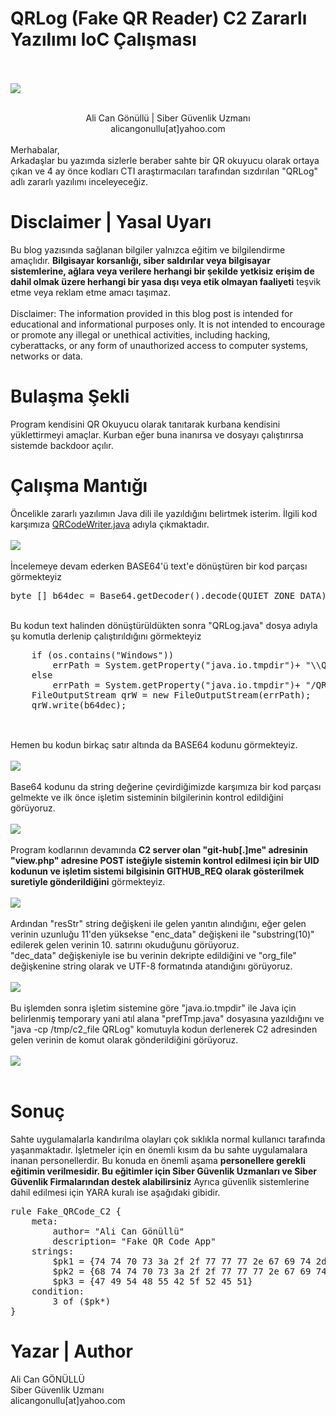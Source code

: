 # QRLog (Fake QR Reader) C2 Zararlı Yazılımı IoC Çalışması

<br><br>
<img src="title_pic.png">
<br><br>
<p>
    <center>Ali Can Gönüllü | Siber Güvenlik Uzmanı <br>alicangonullu[at]yahoo.com</center><br>
    Merhabalar,<br>
    Arkadaşlar bu yazımda sizlerle beraber sahte bir QR okuyucu olarak ortaya çıkan ve 4 ay önce kodları CTI araştırmacıları tarafından sızdırılan "QRLog" adlı zararlı yazılımı inceleyeceğiz.
</p>

# Disclaimer | Yasal Uyarı
<p>
  Bu blog yazısında sağlanan bilgiler yalnızca eğitim ve bilgilendirme amaçlıdır. <b>Bilgisayar korsanlığı, siber saldırılar veya bilgisayar sistemlerine, ağlara veya verilere herhangi bir şekilde yetkisiz erişim de dahil olmak üzere herhangi bir yasa dışı veya etik olmayan faaliyeti</b> teşvik etme veya reklam etme amacı taşımaz.
<br><br>
  Disclaimer: The information provided in this blog post is intended for educational and informational purposes only. It is not intended to encourage or promote any illegal or unethical activities, including hacking, cyberattacks, or any form of unauthorized access to computer systems, networks or data.
</p>

# Bulaşma Şekli
<p>
    Program kendisini QR Okuyucu olarak tanıtarak kurbana kendisini yüklettirmeyi amaçlar. Kurban eğer buna inanırsa ve dosyayı çalıştırırsa sistemde backdoor açılır.
</p>

# Çalışma Mantığı
<p>
    Öncelikle zararlı yazılımın Java dili ile yazıldığını belirtmek isterim. İlgili kod karşımıza <a href="https://raw.githubusercontent.com/birminghamcyberarms/QRLog/main/samples/QRCodeWriter.java">QRCodeWriter.java</a> adıyla çıkmaktadır.
    <br><br>
    <img src="code.png">
    <br><br>
    İncelemeye devam ederken BASE64'ü text'e dönüştüren bir kod parçası görmekteyiz
    <pre>byte [] b64dec = Base64.getDecoder().decode(QUIET_ZONE_DATA);</pre><br>
    Bu kodun text halinden dönüştürüldükten sonra "QRLog.java" dosya adıyla şu komutla derlenip çalıştırıldığını görmekteyiz
    <pre>
    if (os.contains("Windows"))
        errPath = System.getProperty("java.io.tmpdir")+ "\\QRLog.java";
    else
        errPath = System.getProperty("java.io.tmpdir")+ "/QRLog.java";
    FileOutputStream qrW = new FileOutputStream(errPath);
    qrW.write(b64dec);
    </pre><br>
    Hemen bu kodun birkaç satır altında da BASE64 kodunu görmekteyiz.
    <br><br>
    <img src="base64_code.png">
    <br><br>
    Base64 kodunu da string değerine çevirdiğimizde karşımıza bir kod parçası gelmekte ve ilk önce işletim sisteminin bilgilerinin kontrol edildiğini görüyoruz.
    <br><br>
    <img src="os_detect.png">
    <br><br>
    Program kodlarının devamında <b>C2 server olan "git-hub[.]me" adresinin "view.php" adresine POST isteğiyle sistemin kontrol edilmesi için bir UID kodunun ve işletim sistemi bilgisinin GITHUB_REQ olarak gösterilmek suretiyle gönderildiğini</b> görmekteyiz.
    <br><br>
    <img src="base64_encode.png">
    <br><br>
    Ardından "resStr" string değişkeni ile gelen yanıtın alındığını, eğer gelen verinin uzunluğu 11'den yüksekse "enc_data" değişkeni ile "substring(10)" edilerek gelen verinin 10. satırını okuduğunu görüyoruz.<br>
    "dec_data" değişkeniyle ise bu verinin dekripte edildiğini ve "org_file" değişkenine string olarak ve UTF-8 formatında atandığını görüyoruz.
    <br><br>
    <img src="process1.png">
    <br><br>
    Bu işlemden sonra işletim sistemine göre "java.io.tmpdir" ile Java için belirlenmiş temporary yani atıl alana "prefTmp.java" dosyasına yazıldığını ve "java -cp /tmp/c2_file QRLog" komutuyla kodun derlenerek C2 adresinden gelen verinin de komut olarak gönderildiğini görüyoruz.
    <br><br>
    <img src="process2.png">
    <br><br>
</p>

# Sonuç
<p>
    Sahte uygulamalarla kandırılma olayları çok sıklıkla normal kullanıcı tarafında yaşanmaktadır. İşletmeler için en önemli kısım da bu sahte uygulamalara inanan personellerdir. Bu konuda en önemli aşama <b>personellere gerekli eğitimin verilmesidir. Bu eğitimler için Siber Güvenlik Uzmanları ve Siber Güvenlik Firmalarından destek alabilirsiniz</b>
    Ayrıca güvenlik sistemlerine dahil edilmesi için YARA kuralı ise aşağıdaki gibidir.
</p>
<pre>
rule Fake_QRCode_C2 {
	meta:
        author= "Ali Can Gönüllü"
        description= "Fake QR Code App"
	strings:
        $pk1 = {74 74 70 73 3a 2f 2f 77 77 77 2e 67 69 74 2d 68 75 62 2e 6d 65 2f 76 69 65 77 2e 70 68 70}
        $pk2 = {68 74 74 70 73 3a 2f 2f 77 77 77 2e 67 69 74 2d 68 75 62 2e 6d 65 2f 76 69 65 77 2e 70 68 70 01}
        $pk3 = {47 49 54 48 55 42 5f 52 45 51}
	condition:
        3 of ($pk*)
}
</pre>

# Yazar | Author 
<p>
  Ali Can GÖNÜLLÜ<br>
  Siber Güvenlik Uzmanı<br>
  alicangonullu[at]yahoo.com
</p>

